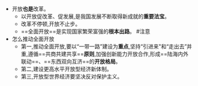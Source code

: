 - 开放**也是**改革。
	- 以开放促改革、促发展,是我国发展不断取得新成就的**重要法宝**。
	- 改革不停顿,开放不止步。
	- ==全面开放==是实现国家繁荣富强的**根本出路**。 #注意
- 怎么推动全面开放
	- 第一,推动全面开放,要以“一带一路”建设为**重点**,坚持“引进来"和“走出去”并重,遵循==共商共建共享==**原则**,加强创新能力开放合作,形成==陆海内外联动==、==东西双向互济==的**开放格局**。
	- 第二,建设更高水平开放型经济新体制。
	- 第三,开放型世界经济要坚决反对保护主义。
